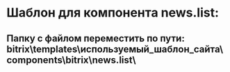 # Шаблон для компонента news.list:
## Папку с файлом переместить по пути: bitrix\templates\используемый_шаблон_сайта\components\bitrix\news.list\
